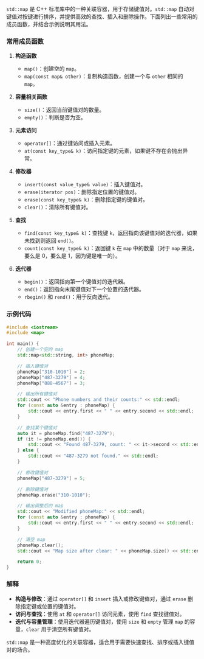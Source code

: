 `std::map` 是 C++ 标准库中的一种关联容器，用于存储键值对。`std::map` 自动对键值对按键进行排序，并提供高效的查找、插入和删除操作。下面列出一些常用的成员函数，并结合示例说明其用法。

### 常用成员函数

1. **构造函数**
   - `map()`：创建空的 `map`。
   - `map(const map& other)`：复制构造函数，创建一个与 `other` 相同的 `map`。

2. **容量相关函数**
   - `size()`：返回当前键值对的数量。
   - `empty()`：判断是否为空。

3. **元素访问**
   - `operator[]`：通过键访问或插入元素。
   - `at(const key_type& k)`：访问指定键的元素，如果键不存在会抛出异常。

4. **修改器**
   - `insert(const value_type& value)`：插入键值对。
   - `erase(iterator pos)`：删除指定位置的键值对。
   - `erase(const key_type& k)`：删除指定键的键值对。
   - `clear()`：清除所有键值对。

5. **查找**
   - `find(const key_type& k)`：查找键 `k`，返回指向该键值对的迭代器，如果未找到则返回 `end()`。
   - `count(const key_type& k)`：返回键 `k` 在 `map` 中的数量（对于 `map` 来说，要么是 0，要么是 1，因为键是唯一的）。

6. **迭代器**
   - `begin()`：返回指向第一个键值对的迭代器。
   - `end()`：返回指向末尾键值对下一个位置的迭代器。
   - `rbegin()` 和 `rend()`：用于反向迭代。

### 示例代码

```cpp
#include <iostream>
#include <map>

int main() {
    // 创建一个空的 map
    std::map<std::string, int> phoneMap;

    // 插入键值对
    phoneMap["310-1010"] = 2;
    phoneMap["487-3279"] = 4;
    phoneMap["888-4567"] = 3;

    // 输出所有键值对
    std::cout << "Phone numbers and their counts:" << std::endl;
    for (const auto &entry : phoneMap) {
        std::cout << entry.first << " " << entry.second << std::endl;
    }

    // 查找某个键值对
    auto it = phoneMap.find("487-3279");
    if (it != phoneMap.end()) {
        std::cout << "Found 487-3279, count: " << it->second << std::endl;
    } else {
        std::cout << "487-3279 not found." << std::endl;
    }

    // 修改键值对
    phoneMap["487-3279"] = 5;

    // 删除键值对
    phoneMap.erase("310-1010");

    // 输出调整后的 map
    std::cout << "Modified phoneMap:" << std::endl;
    for (const auto &entry : phoneMap) {
        std::cout << entry.first << " " << entry.second << std::endl;
    }

    // 清空 map
    phoneMap.clear();
    std::cout << "Map size after clear: " << phoneMap.size() << std::endl;

    return 0;
}
```

### 解释

- **构造与修改**：通过 `operator[]` 和 `insert` 插入或修改键值对，通过 `erase` 删除指定键或位置的键值对。
- **访问与查找**：使用 `at` 和 `operator[]` 访问元素，使用 `find` 查找键值对。
- **迭代与容量管理**：使用迭代器遍历键值对，使用 `size` 和 `empty` 管理 `map` 的容量，`clear` 用于清空所有键值对。

`std::map` 是一种高度优化的关联容器，适合用于需要快速查找、排序或插入键值对的场合。